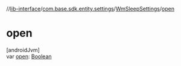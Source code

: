 //[lib-interface](../../../index.md)/[com.base.sdk.entity.settings](../index.md)/[WmSleepSettings](index.md)/[open](open.md)

# open

[androidJvm]\
var [open](open.md): [Boolean](https://kotlinlang.org/api/latest/jvm/stdlib/kotlin/-boolean/index.html)
